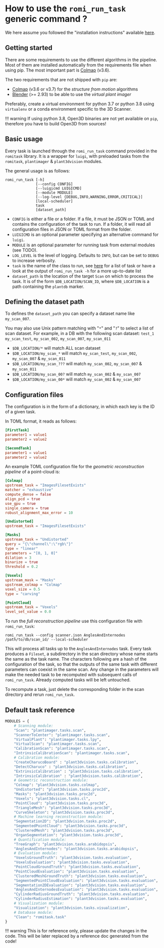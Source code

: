 # How to use the `romi_run_task` generic command ?


We here assume you followed the "installation instructions" available [here](../install/index.md).

## Getting started

There are some requirements to use the different algorithms in the pipeline.
Most of them are installed automatically from the requirements file when using pip.
The most important part is [Colmap](https://colmap.github.io/) (v3.6).

The two requirements that are not shipped with `pip` are:

* [Colmap](https://colmap.github.io/) (v3.6 or v3.7) for the _structure from motion_ algorithms
* [Blender](https://www.blender.org/) (>= 2.93) to be able to use the _virtual plant imager_

Preferably, create a virtual environment for python 3.7 or python 3.8 using `virtualenv` or a conda environment specific to the 3D Scanner.

!!! warning
    If using python 3.8, Open3D binaries are not yet available on `pip`, therefore you have to build Open3D from sources!


## Basic usage

Every task is launched through the `romi_run_task` command provided in the `romitask` library.
It is a wrapper for `luigi`, with preloaded tasks from the `romitask`, `plantimager` & `plant3dvision` modules.

The general usage is as follows:

```shell
romi_run_task [-h]
              [--config CONFIG]
              [--luigicmd LUIGICMD]
              [--module MODULE]
              [--log-level {DEBUG,INFO,WARNING,ERROR,CRITICAL}]
              [local-scheduler]
              task
              [dataset_path]
```

* `CONFIG` is either a file or a folder. If a file, it must be JSON or TOML and contains the configuration of the task to run. If a folder, it will read all  configuration files in JSON or TOML format from the folder.
* `LUIGICMD` is an optional parameter specifying an alternative command for `luigi`.
* `MODULE` is an optional parameter for running task from external modules (see TODO).
* `LOG_LEVEL` is the level of logging. Defaults to `INFO`, but can be set to `DEBUG` to increase verbosity.
* `task` is the name of the class to run, see [here]() for a list of task or have a look at the output of `romi_run_task -h` for a more up-to-date list
* `dataset_path` is the location of the target `Scan` on which to process the task. It is of the form `$DB_LOCATION/SCAN_ID`, where `$DB_LOCATION` is a path containing the `plantdb` marker.


## Defining the dataset path
To defines the `dataset_path` you can specify a dataset name like `my_scan_007`.

You may also use Unix pattern matching with "`*`" and "`?`" to select a list of scan dataset.
For example, in a DB with the following scan dataset: `test_1` `my_scan_test`, `my_scan_002`, `my_scan_007`, `my_scan_011`

- `$DB_LOCATION/*` will match ALL scan dataset
- `$DB_LOCATION/my_scan_*` will match `my_scan_test`, `my_scan_002`, `my_scan_007` & `my_scan_011`
- `$DB_LOCATION/my_scan_???` will match `my_scan_002`, `my_scan_007` & `my_scan_011`
- `$DB_LOCATION/my_scan_00?` will match `my_scan_002` & `my_scan_007`
- `$DB_LOCATION/my_scan_00*` will match `my_scan_002` & `my_scan_007`


## Configuration files

The configuration is in the form of a dictionary, in which each key is the ID of a given task.

In TOML format, it reads as follows:

```toml
[FirstTask]
parameter1 = value1
parameter2 = value2

[SecondTask]
parameter1 = value1
parameter2 = value2
```

An example TOML configuration file for the _geometric reconstruction pipeline_ of a point-cloud is:

```toml
[Colmap]
upstream_task = "ImagesFilesetExists"
matcher = "exhaustive"
compute_dense = false
align_pcd = true
use_gpu = true
single_camera = true
robust_alignment_max_error = 10

[Undistorted]
upstream_task = "ImagesFilesetExists"

[Masks]
upstream_task = "Undistorted"
query = "{\"channel\":\"rgb\"}"
type = "linear"
parameters = "[0, 1, 0]"
dilation = 3
binarize = true
threshold = 0.2

[Voxels]
upstream_mask = "Masks"
upstream_colmap = "Colmap"
voxel_size = 0.5
type = "carving"

[PointCloud]
upstream_task = "Voxels"
level_set_value = 0.0
```

To run the _full reconstruction pipeline_ use this configuration file with `romi_run_task`:

```shell
romi_run_task --config scanner.json AnglesAndInternodes /path/to/db/scan_id/ --local-scheduler
```

This will process all tasks up to the `AnglesAndInternodes` task.
Every task produces a `Fileset`, a subdirectory in the scan directory whose name starts the same as the task name.
The characters following are a hash of the configuration of the task, so that the outputs of the same task with different parameters can coexist in the same scan.
Any change in the parameters will make the needed task to be recomputed with subsequent calls of `romi_run_task`.
Already computed tasks will be left untouched.

To recompute a task, just delete the corresponding folder in the scan directory and rerun `romi_run_task`.


## Default task reference

```python
MODULES = {
    # Scanning module:
    "Scan": "plantimager.tasks.scan",
    "ScannerToCenter": "plantimager.tasks.scan",
    "VirtualPlant": "plantimager.tasks.lpy",
    "VirtualScan": "plantimager.tasks.scan",
    "CalibrationScan": "plantimager.tasks.scan",
    "IntrinsicCalibrationScan": "plantimager.tasks.scan",
    # Calibration module:
    "CreateCharucoBoard" : "plant3dvision.tasks.calibration",
    "DetectCharuco" : "plant3dvision.tasks.calibration",
    "ExtrinsicCalibration" : "plant3dvision.tasks.calibration",
    "IntrinsicCalibration" : "plant3dvision.tasks.calibration",
    # Geometric reconstruction module:
    "Colmap": "plant3dvision.tasks.colmap",
    "Undistorted": "plant3dvision.tasks.proc2d",
    "Masks": "plant3dvision.tasks.proc2d",
    "Voxels": "plant3dvision.tasks.cl",
    "PointCloud": "plant3dvision.tasks.proc3d",
    "TriangleMesh": "plant3dvision.tasks.proc3d",
    "CurveSkeleton": "plant3dvision.tasks.proc3d",
    # Machine learning reconstruction module:
    "Segmentation2D": "plant3dvision.tasks.proc2d",
    "SegmentedPointCloud": "plant3dvision.tasks.proc3d",
    "ClusteredMesh": "plant3dvision.tasks.proc3d",
    "OrganSegmentation": "plant3dvision.tasks.proc3d",
    # Quantification module:
    "TreeGraph": "plant3dvision.tasks.arabidopsis",
    "AnglesAndInternodes": "plant3dvision.tasks.arabidopsis",
    # Evaluation module:
    "VoxelsGroundTruth": "plant3dvision.tasks.evaluation",
    "VoxelsEvaluation": "plant3dvision.tasks.evaluation",
    "PointCloudGroundTruth": "plant3dvision.tasks.evaluation",
    "PointCloudEvaluation": "plant3dvision.tasks.evaluation",
    "ClusteredMeshGroundTruth": "plant3dvision.tasks.evaluation",
    "SegmentedPointCloudEvaluation": "plant3dvision.tasks.evaluation",
    "Segmentation2DEvaluation": "plant3dvision.tasks.evaluation",
    "AnglesAndInternodesEvaluation": "plant3dvision.tasks.evaluation",
    "CylinderRadiusGroundTruth": "plant3dvision.tasks.evaluation",
    "CylinderRadiusEstimation": "plant3dvision.tasks.evaluation",
    # Visualization module:
    "Visualization": "plant3dvision.tasks.visualization",
    # Database module:
    "Clean": "romitask.task"
}

```

!!! warning
    This is for reference only, please update the changes in the code.
    This will be later replaced by a reference doc generated from the code!


